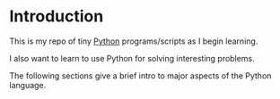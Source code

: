 # Introduction

This is my repo of tiny [Python](https://www.python.org/) programs/scripts as I begin learning.

I also want to learn to use Python for solving interesting problems.

The following sections give a brief intro to major aspects of the Python language.
